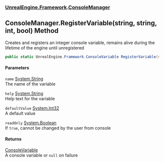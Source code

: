 ### [UnrealEngine.Framework](UnrealEngine_Framework.md 'UnrealEngine.Framework').[ConsoleManager](ConsoleManager.md 'UnrealEngine.Framework.ConsoleManager')
## ConsoleManager.RegisterVariable(string, string, int, bool) Method
Creates and registers an integer console variable, remains alive during the lifetime of the engine until unregistered  
```csharp
public static UnrealEngine.Framework.ConsoleVariable RegisterVariable(string name, string help, int defaultValue=0, bool readOnly=false);
```
#### Parameters
<a name='UnrealEngine_Framework_ConsoleManager_RegisterVariable(string_string_int_bool)_name'></a>
`name` [System.String](https://docs.microsoft.com/en-us/dotnet/api/System.String 'System.String')  
The name of the variable
  
<a name='UnrealEngine_Framework_ConsoleManager_RegisterVariable(string_string_int_bool)_help'></a>
`help` [System.String](https://docs.microsoft.com/en-us/dotnet/api/System.String 'System.String')  
Help text for the variable
  
<a name='UnrealEngine_Framework_ConsoleManager_RegisterVariable(string_string_int_bool)_defaultValue'></a>
`defaultValue` [System.Int32](https://docs.microsoft.com/en-us/dotnet/api/System.Int32 'System.Int32')  
A default value
  
<a name='UnrealEngine_Framework_ConsoleManager_RegisterVariable(string_string_int_bool)_readOnly'></a>
`readOnly` [System.Boolean](https://docs.microsoft.com/en-us/dotnet/api/System.Boolean 'System.Boolean')  
If `true`, cannot be changed by the user from console
  
#### Returns
[ConsoleVariable](ConsoleVariable.md 'UnrealEngine.Framework.ConsoleVariable')  
A console variable or `null` on failure
